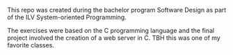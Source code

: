 This repo was created during the bachelor program Software Design as part of the ILV System-oriented Programming. 

The exercises were based on the C programming language and the final project involved the creation of a web server in C.
TBH this was one of my favorite classes.
